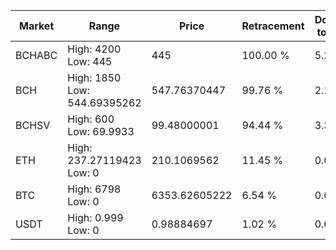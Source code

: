 | Market | Range | Price| Retracement | Doubles to 50% |
| --- | --- | --- | --- | --- |
| BCHABC | High: 4200<br />Low: 445 | 445 | 100.00 % | 5.22 |
| BCH | High: 1850<br />Low: 544.69395262 | 547.76370447 | 99.76 % | 2.19 |
| BCHSV | High: 600<br />Low: 69.9933 | 99.48000001 | 94.44 % | 3.37 |
| ETH | High: 237.27119423<br />Low: 0 | 210.1069562 | 11.45 % | 0.00 |
| BTC | High: 6798<br />Low: 0 | 6353.62605222 | 6.54 % | 0.00 |
| USDT | High: 0.999<br />Low: 0 | 0.98884697 | 1.02 % | 0.00 |

